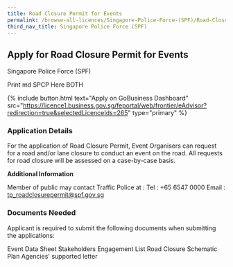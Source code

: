 ```yaml
---
title: Road Closure Permit for Events
permalink: /browse-all-licences/Singapore-Police-Force-(SPF)/Road-Closure-Permit-for-Events
third_nav_title: Singapore Police Force (SPF)
---
```


## Apply for Road Closure Permit for Events

Singapore Police Force (SPF)

Print md SPCP Here BOTH

{% include button.html text="Apply on GoBusiness Dashboard" src="https://licence1.business.gov.sg/feportal/web/frontier/eAdvisor?redirection=true&selectedLicenceIds=265" type="primary" %}

### Application Details

<p>For the application of Road Closure Permit, Event Organisers can request for a road and/or lane closure to conduct an event on the road. All requests for road closure will be assessed on a case-by-case basis.</p>

**Additional Information**

Member of public may contact Traffic Police at :
Tel : +65 6547 0000
Email : tp_roadclosurepermit@spf.gov.sg

### Documents Needed

Applicant is required to submit the following documents when submitting the applications:

Event Data Sheet
Stakeholders Engagement List
Road Closure Schematic Plan
Agencies' supported letter

